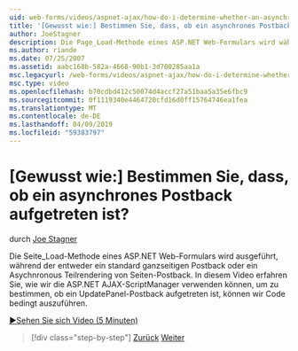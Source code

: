 ```yaml
---
uid: web-forms/videos/aspnet-ajax/how-do-i-determine-whether-an-asynchronous-postback-has-occurred
title: '[Gewusst wie:] Bestimmen Sie, dass, ob ein asynchrones Postback aufgetreten ist? | Microsoft-Dokumentation'
author: JoeStagner
description: Die Page_Load-Methode eines ASP.NET Web-Formulars wird während der entweder ein standard ganzseitigen Postback oder ein Asychnronous Teilrendering von Seiten-Postback ausgeführt. In diesem Video...
ms.author: riande
ms.date: 07/25/2007
ms.assetid: aabc168b-582a-4668-90b1-3d700285aa1a
msc.legacyurl: /web-forms/videos/aspnet-ajax/how-do-i-determine-whether-an-asynchronous-postback-has-occurred
msc.type: video
ms.openlocfilehash: b70cdbd412c50074d4accf27a51baa5a35e6fbc9
ms.sourcegitcommit: 0f1119340e4464720cfd16d0ff15764746ea1fea
ms.translationtype: MT
ms.contentlocale: de-DE
ms.lasthandoff: 04/09/2019
ms.locfileid: "59383797"
---
```

# <a name="how-do-i-determine-whether-an-asynchronous-postback-has-occurred"></a>[Gewusst wie:] Bestimmen Sie, dass, ob ein asynchrones Postback aufgetreten ist?

durch [Joe Stagner](https://github.com/JoeStagner)

Die Seite\_Load-Methode eines ASP.NET Web-Formulars wird ausgeführt, während der entweder ein standard ganzseitigen Postback oder ein Asychnronous Teilrendering von Seiten-Postback. In diesem Video erfahren Sie, wie wir die ASP.NET AJAX-ScriptManager verwenden können, um zu bestimmen, ob ein UpdatePanel-Postback aufgetreten ist, können wir Code bedingt auszuführen.

[&#9654;Sehen Sie sich Video (5 Minuten)](https://channel9.msdn.com/Blogs/ASP-NET-Site-Videos/how-do-i-determine-whether-an-asynchronous-postback-has-occurred)

> [!div class="step-by-step"]
> [Zurück](how-do-i-use-javascript-to-refresh-an-aspnet-ajax-updatepanel.md)
> [Weiter](how-do-i-use-the-conditional-updatemode-of-the-updatepanel.md)
